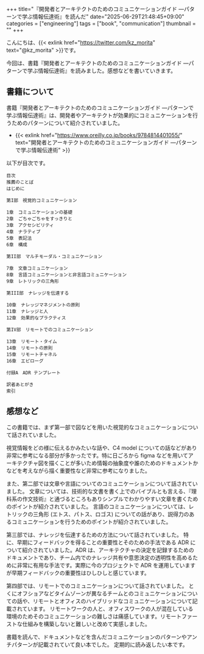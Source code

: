+++
title="『開発者とアーキテクトのためのコミュニケーションガイド ―パターンで学ぶ情報伝達術』を読んだ"
date="2025-06-29T21:48:45+09:00"
categories = ["engineering"]
tags = ["book", "communication"]
thumbnail = ""
+++

こんにちは、{{< exlink href="https://twitter.com/kz_morita" text="@kz_morita" >}}です。

今回は、書籍『開発者とアーキテクトのためのコミュニケーションガイド ―パターンで学ぶ情報伝達術』を読みました。感想などを書いていきます。

## 書籍について

書籍『開発者とアーキテクトのためのコミュニケーションガイド ―パターンで学ぶ情報伝達術』は、開発者やアーキテクトが効果的にコミュニケーションを行うためのパターンについて紹介されていました。

- {{< exlink href="https://www.oreilly.co.jp/books/9784814401055/" text="開発者とアーキテクトのためのコミュニケーションガイド ―パターンで学ぶ情報伝達術" >}}

以下が目次です。

```
目次
推薦のことば
はじめに

第I部　視覚的コミュニケーション

1章　コミュニケーションの基礎
2章　ごちゃごちゃをすっきりと
3章　アクセシビリティ
4章　ナラティブ
5章　表記法
6章　構成

第II部　マルチモーダル・コミュニケーション

7章　文章コミュニケーション
8章　言語コミュニケーションと非言語コミュニケーション
9章　レトリックの三角形

第III部　ナレッジを伝達する

10章　ナレッジマネジメントの原則
11章　ナレッジと人
12章　効果的なプラクティス

第IV部　リモートでのコミュニケーション

13章　リモート・タイム
14章　リモートの原則
15章　リモートチャネル
16章　エピローグ

付録A　ADR テンプレート

訳者あとがき
索引
```

## 感想など

この書籍では、まず第一部で図などを用いた視覚的なコミュニケーションについて話されていました。

視覚情報をどの様に伝えるかみたいな話や、C4 model についての話などがあり非常に参考になる部分が多かったです。特に日ごろから figma などを用いてアーキテクチャ図を描くことが多いため情報の抽象度や誰のためのドキュメントかなどを考えながら描く重要性など非常に参考になりました。

また、第二部では文章や言語についてのコミュニケーションについて話されていました。
文章については、技術的な文書を書く上でのバイブルとも言える、『理科系の作文技術』と通づるところもありシンプルでわかりやすい文章を書くためのポイントが紹介されていました。
言語のコミュニケーションについては、レトリックの三角形 (エトス、パトス、ロゴス) についての話があり、説得力のあるコミュニケーションを行うためのポイントが紹介されていました。

第三部では、ナレッジを伝達するための方法について話されていました。
特に、早期にフィードバックを得ることの重要性とそのための手法である ADR について紹介されていました。ADR は、アーキテクチャの決定を記録するためのドキュメントであり、チーム内でのナレッジ共有や意思決定の透明性を高めるために非常に有用な手法です。実際に今のプロジェクトで ADR を運用していますが早期フィードバックの重要性はひしひしと感じています。

第四部では、リモートでのコミュニケーションについて話されていました。
とくにオフショアなどタイムゾーンが異なるチームとのコミュニケーションについての話や、リモートとオフィスのハイブリッドなコミュニケーションについて記載されています。
リモートワークの人と、オフィスワークの人が混在している環境のためそのコミュニケーションの難しさは痛感しています。リモートファーストな仕組みを構築しないと難しいと改めて実感しました。

書籍を読んで、ドキュメントなどを含んだコミュニケーションのパターンやアンチパターンが記載されていて良い本でした。
定期的に読み返したい本です。

